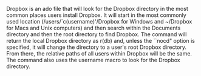 Dropbox is an ado file that will look for the Dropbox directory in the most common places users install Dropbox. 
It will start in the most commonly used location  (/users/`c(username)'/Dropbox for Windows and ~/Dropbox for Macs and Unix computers) and then search within the Documents directory and then the root directory to find Dropbox. 
The command will return the local Dropbox directory as r(db) and, unless the ``nocd" option is specified, it will change the directory to a user's root Dropbox directory. 
From there, the relative paths of all users within Dropbox will be the same. The command also uses the username macro to look for the Dropbox directory. 
